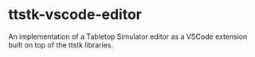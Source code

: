 # ttstk-vscode-editor
An implementation of a Tabletop Simulator editor as a VSCode extension built on top of the ttstk libraries.
